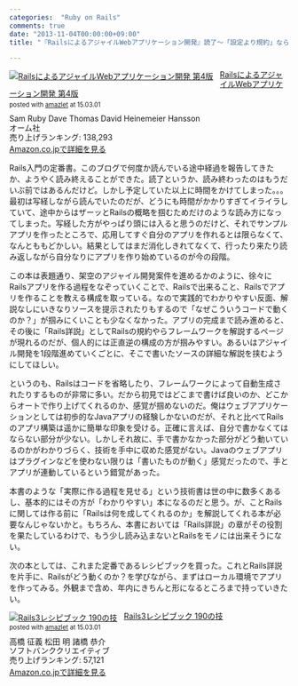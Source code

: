 ```yaml
---
categories:  "Ruby on Rails"
comments: true
date: "2013-11-04T00:00:00+09:00"
title: "『RailsによるアジャイルWebアプリケーション開発』読了〜「設定より規約」なら、規約をまず知りたい"

---
```


<div class="amazlet-box" style="margin-bottom:0px;"><div class="amazlet-image" style="float:left;margin:0px 12px 1px 0px;"><a href="http://www.amazon.co.jp/exec/obidos/ASIN/4274068668/diary081213-22/ref=nosim/" name="amazletlink" target="_blank"><img src="http://ecx.images-amazon.com/images/I/51Gibg-iYTL._SL160_.jpg" alt="RailsによるアジャイルWebアプリケーション開発 第4版" style="border: none;" /></a></div><div class="amazlet-info" style="line-height:120%; margin-bottom: 10px"><div class="amazlet-name" style="margin-bottom:10px;line-height:120%"><a href="http://www.amazon.co.jp/exec/obidos/ASIN/4274068668/diary081213-22/ref=nosim/" name="amazletlink" target="_blank">RailsによるアジャイルWebアプリケーション開発 第4版</a><div class="amazlet-powered-date" style="font-size:80%;margin-top:5px;line-height:120%">posted with <a href="http://www.amazlet.com/" title="amazlet" target="_blank">amazlet</a> at 15.03.01</div></div><div class="amazlet-detail">Sam Ruby Dave Thomas David Heinemeier Hansson <br />オーム社 <br />売り上げランキング: 138,293<br /></div><div class="amazlet-sub-info" style="float: left;"><div class="amazlet-link" style="margin-top: 5px"><a href="http://www.amazon.co.jp/exec/obidos/ASIN/4274068668/diary081213-22/ref=nosim/" name="amazletlink" target="_blank">Amazon.co.jpで詳細を見る</a></div></div></div><div class="amazlet-footer" style="clear: left"></div></div>

Rails入門の定番書。このブログで何度か読んでいる途中経過を報告してきたか、ようやく読み終えることができた。読了というか、読み終わったのはもうだいぶ前ではあるんだけど。しかし予定していた以上に時間をかけてしまった。。。最初は写経しながら読んでいたのだが、どうにも時間がかかりすぎてイライラしていて、途中からはザーッとRailsの概略を掴むためだけのような読み方になってしまった。写経した方がやっぱり頭には入ると思うのだけど、それでサンプルアプリを作ったところで、応用してすぐ自分のアプリを作れるとは限らなくて、なんとももどかしい。結果としてはまだ消化しきれてなくて、行ったり来たり読み返しながら自分なりにアプリを作り始めているのが今の段階。

この本は表題通り、架空のアジャイル開発案件を進めるかのように、徐々にRailsアプリを作る過程をなぞっていくことで、Railsで出来ること、Railsでアプリを作ることを教える構成を取っている。なので実践的でわかりやすい反面、解説なしにいきなりソースを提示されたりもするので「なぜこういうコードで動くのか？」が掴みにくいことも少なくなかった。アプリの完成まで読み進めると、その後に「Rails詳説」としてRailsの規約やらフレームワークを解説するページが現れるのだが、個人的には正直逆の構成の方が掴みやすい。あるいはアジャイル開発を1段階進めていくごとに、そこで書いたソースの詳細な解説を挟むようにしてほしい。

というのも、Railsはコードを省略したり、フレームワークによって自動生成されたりするものが非常に多い。だから初見ではどこまで書けば良いのか、どこからオートで作り上げてくれるのか、感覚が掴めないのだ。俺はウェブアプリケーションとしては初歩的なJavaアプリの経験しかないのだが、それと比べてRailsのアプリ構築は遥かに簡単な印象を受ける。正確に言えば、自分で書かなくてはならない部分が少ない。しかしそれ故に、手で書かなかった部分がどう動いているのかがわかりづらく、技術を手中に収めた感覚がない。Javaのウェブアプリはプラグインなどを使わない限りは「書いたものが動く」感覚だったので、手とアプリが連動しているという錯覚があった。

本書のような「実際に作る過程を見せる」という技術書は世の中に数多くあるし、基本的にはその方が「わかりやすい」本になるのだと思う。が、ことRailsに関しては作る前に「Railsは何を成してくれるのか」を解説してくれる本が必要なんじゃないかと。もちろん、本書においては「Rails詳説」の章がその役割を果たしているわけで、もう少し読み込まないとRailsをモノには出来そうにない。

次の本としては、これまた定番であるレシピブックを買った。これとRails詳説を片手に、Railsがどう動くのか？を学びながら、まずはローカル環境でアプリを作ってみる。外観まで含め、年内にきちんと形になるところまで持っていきたい。

<div class="amazlet-box" style="margin-bottom:0px;"><div class="amazlet-image" style="float:left;margin:0px 12px 1px 0px;"><a href="http://www.amazon.co.jp/exec/obidos/ASIN/4797363827/diary081213-22/ref=nosim/" name="amazletlink" target="_blank"><img src="http://ecx.images-amazon.com/images/I/41Tnr3W6b0L._SL160_.jpg" alt="Rails3レシピブック 190の技" style="border: none;" /></a></div><div class="amazlet-info" style="line-height:120%; margin-bottom: 10px"><div class="amazlet-name" style="margin-bottom:10px;line-height:120%"><a href="http://www.amazon.co.jp/exec/obidos/ASIN/4797363827/diary081213-22/ref=nosim/" name="amazletlink" target="_blank">Rails3レシピブック 190の技</a><div class="amazlet-powered-date" style="font-size:80%;margin-top:5px;line-height:120%">posted with <a href="http://www.amazlet.com/" title="amazlet" target="_blank">amazlet</a> at 15.03.01</div></div><div class="amazlet-detail">高橋 征義 松田 明 諸橋 恭介 <br />ソフトバンククリエイティブ <br />売り上げランキング: 57,121<br /></div><div class="amazlet-sub-info" style="float: left;"><div class="amazlet-link" style="margin-top: 5px"><a href="http://www.amazon.co.jp/exec/obidos/ASIN/4797363827/diary081213-22/ref=nosim/" name="amazletlink" target="_blank">Amazon.co.jpで詳細を見る</a></div></div></div><div class="amazlet-footer" style="clear: left"></div></div>

